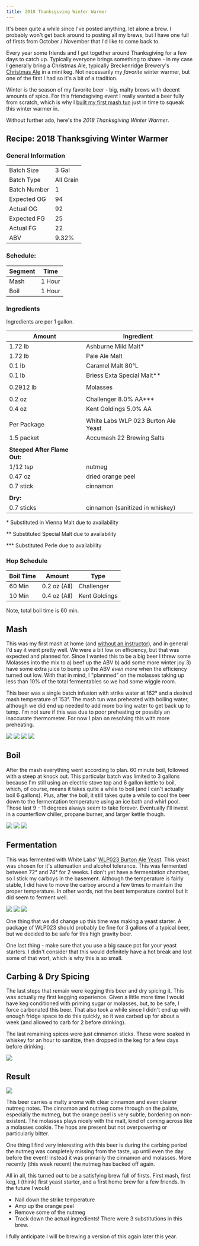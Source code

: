 ```yaml
---
title: 2018 Thanksgiving Winter Warmer
---
```


It's been quite a while since I've posted anything, let alone a brew. I probably won't get back around to posting all my brews, but I have one full of firsts from October / November that I'd like to come back to.

Every year some friends and I get together around Thanksgiving for a few days to catch up. Typically everyone brings something to share - in my case I generally bring a Christmas Ale, typically Breckenridge Brewery's [Christmas Ale](https://www.breckbrew.com/beers/christmas-ale-1) in a mini keg. Not necessarily my _favorite_ winter warmer, but one of the first I had so it's a bit of a tradition.

Winter is the season of my favorite beer - big, malty brews with decent amounts of spice. For this friendsgiving event I really wanted a beer fully from scratch, which is why I [built my first mash tun](2018-10-10-lets-build-a-mash-tun.html) just in time to squeak this winter warmer in. 

Without further ado, here's the *2018 Thanksgiving Winter Warmer*.

## Recipe: 2018 Thanksgiving Winter Warmer

### General Information

| | |
|-|-|
| Batch Size | 3 Gal |
| Batch Type | All Grain |
| Batch Number | 1 |
| Expected OG | 94 | 
| Actual OG   | 92 |
| Expected FG | 25 |
| Actual FG | 22 | 
| ABV | 9.32% |

### Schedule: 

| Segment | Time |
|-|-|
| Mash | 1 Hour |
| Boil | 1 Hour |

### Ingredients

Ingredients are per 1 gallon. 

| Amount | Ingredient|
|-|-|
| 1.72 lb | Ashburne Mild Malt\* |
| 1.72 lb | Pale Ale Malt |
| 0.1 lb | Caramel Malt 80&deg;L | 
| 0.1 lb | Briess Exta Special Malt\*\* |
| | |
| 0.2912 lb | Molasses |
| | |
| 0.2 oz | Challenger 8.0% AA\*\*\* |
| 0.4 oz | Kent Goldings 5.0% AA |
| | |
| Per Package | White Labs WLP 023 Burton Ale Yeast |
| 1.5 packet | Accumash 22 Brewing Salts |
| | |
| **Steeped After Flame Out:** | |
| 1/12 tsp | nutmeg |
| 0.47 oz | dried orange peel |
| 0.7 stick | cinnamon |
| | |
| **Dry:** | |
| 0.7 sticks | cinnamon (sanitized in whiskey) |

\* Substituted in Vienna Malt due to availability

\*\* Substituted Special Malt due to availability

\*\*\* Substituted Perle due to availability

### Hop Schedule

| Boil Time | Amount | Type |
|-|-|-|
| 60 Min | 0.2 oz (All) | Challenger |
| 10 Min | 0.4 oz (All) | Kent Goldings |

Note, total boil time is 60 min.

## Mash

This was my first mash at home (and [without an instructor](./2018-07-17-better-not-pout-mcstout.html)), and in general I'd say it went pretty well. We were a bit low on efficiency, but that was expected and planned for. Since I wanted this to be a big beer I threw some Molasses into the mix to a) beef up the ABV b) add some more winter joy 3) have some extra juice to bump up the ABV _even more_ when the efficiency turned out low. With that in mind, I "plannned" on the molasses taking up less than 10% of the total fermentables so we had some wiggle room.

This beer was a single batch infusion with strike water at 162&deg; and a desired mash temperature of 153&deg;. The mash tun was preheated with boiling water, although we did end up needed to add more boiling water to get back up to temp. I'm not sure if this was due to poor preheating or possibly an inaccurate thermometer. For now I plan on resolving this with more preheating.

<div class="grid-container">
  <img src="/images/posts/brews/2018-thanksgiving-winter-warmer/mash-1.jpg">
  <img src="/images/posts/brews/2018-thanksgiving-winter-warmer/mash-2.jpg">
  <img src="/images/posts/brews/2018-thanksgiving-winter-warmer/wort-transfer-1.jpg">
  <img src="/images/posts/brews/2018-thanksgiving-winter-warmer/wort-transfer-3.jpg">
</div>

## Boil

After the mash everything went according to plan. 60 minute boil, followed with a steep at knock out. This particular batch was limited to 3 gallons because I'm still using an electric stove top and 6 gallon kettle to boil, which, of course, means it takes quite a while to boil (and I can't actually boil 6 gallons). Plus, after the boil, it still takes quite a while to cool the beer down to the fermentation temperature using an ice bath and whirl pool. Those last 9 - 11 degrees always seem to take forever. Eventually I'll invest in a counterflow chiller, propane burner, and larger kettle though.

<div class="grid-container">
  <img src="/images/posts/brews/2018-thanksgiving-winter-warmer/boil.jpg">
  <img src="/images/posts/brews/2018-thanksgiving-winter-warmer/boil-complete.jpg">
  <img src="/images/posts/brews/2018-thanksgiving-winter-warmer/flameout-spices.jpg">
</div>

## Fermentation

This was fermented with White Labs' [WLP023 Burton Ale Yeast](https://www.whitelabs.com/yeast-bank/wlp023-burton-ale-yeast). This yeast was chosen for it's attenuation and alcohol tolerance. This was fermented between 72&deg; and 74&deg; for 2 weeks. I don't yet have a fermentation chamber, so I stick my carboys in the basement. Although the temperature is fairly stable, I did have to move the carboy around a few times to maintain the proper temperature. In other words, not the best temperature control but it did seem to ferment well.

<div class="grid-container">
  <img src="/images/posts/brews/2018-thanksgiving-winter-warmer/fermentation-1.jpg">
  <img src="/images/posts/brews/2018-thanksgiving-winter-warmer/fermentation-2.jpg">
  <img src="/images/posts/brews/2018-thanksgiving-winter-warmer/yeast-starter.jpg" >
</div>

One thing that we did change up this time was making a yeast starter. A package of WLP023 should probably be fine for 3 gallons of a typical beer, but we decided to be safe for this high gravity beer.

One last thing - make sure that you use a big sauce pot for your yeast starters. I didn't consider that this would definitely have a hot break and lost some of that wort, which is why this is so small. 

## Carbing & Dry Spicing 

The last steps that remain were kegging this beer and dry spicing it. This was actually my first kegging experience. Given a little more time I would have keg conditioned with priming sugar or molasses, but, to be safe, I force carbonated this beer. That also took a while since I didn't end up with enough fridge space to do this quickly, so it was carbed up for about a week (and allowed to carb for 2 before drinking).

The last remaining spices were just cinnamon sticks. These were soaked in whiskey for an hour to sanitize, then dropped in the keg for a few days before drinking. 

<div class="grid-container">
  <img src="/images/posts/brews/2018-thanksgiving-winter-warmer/dry-cinnamon.jpg" >
</div>


## Result

  <img src="/images/posts/brews/2018-thanksgiving-winter-warmer/winter-warmer.jpg" class="brew-photo">
  
This beer carries a malty aroma with clear cinnamon and even clearer nutmeg notes. The cinnamon and nutmeg come through on the palate, especially the nutmeg, but the orange peel is very subtle, bordering on non-existent. The molasses plays nicely with the malt, kind of coming across like a molasses cookie. The hops are present but not overpowering or particularly bitter. 

One thing I find very interesting with this beer is during the carbing period the nutmeg was completely missing from the taste, up until even the day before the event! Instead it was primarily the cinnamon and molasses. More recently (this week recent) the nutmeg has backed off again.

All in all, this turned out to be a satisfying brew full of firsts. First mash, first keg, I (think) first yeast starter, and a first home brew for a few friends. In the future I would 

- Nail down the strike temperature
- Amp up the orange peel
- Remove some of the nutmeg
- Track down the actual ingredients! There were 3 substitutions in this brew. 

I fully anticipate I will be brewing a version of this again later this year.
